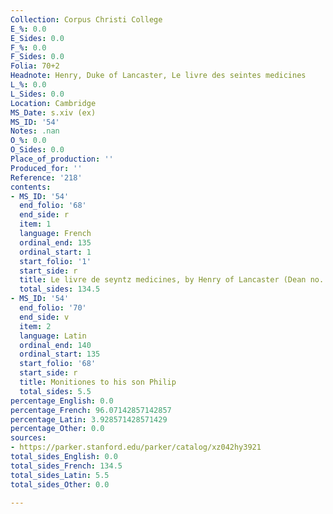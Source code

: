 ```yaml
---
Collection: Corpus Christi College
E_%: 0.0
E_Sides: 0.0
F_%: 0.0
F_Sides: 0.0
Folia: 70+2
Headnote: Henry, Duke of Lancaster, Le livre des seintes medicines
L_%: 0.0
L_Sides: 0.0
Location: Cambridge
MS_Date: s.xiv (ex)
MS_ID: '54'
Notes: .nan
O_%: 0.0
O_Sides: 0.0
Place_of_production: ''
Produced_for: ''
Reference: '218'
contents:
- MS_ID: '54'
  end_folio: '68'
  end_side: r
  item: 1
  language: French
  ordinal_end: 135
  ordinal_start: 1
  start_folio: '1'
  start_side: r
  title: Le livre de seyntz medicines, by Henry of Lancaster (Dean no. 696)
  total_sides: 134.5
- MS_ID: '54'
  end_folio: '70'
  end_side: v
  item: 2
  language: Latin
  ordinal_end: 140
  ordinal_start: 135
  start_folio: '68'
  start_side: r
  title: Monitiones to his son Philip
  total_sides: 5.5
percentage_English: 0.0
percentage_French: 96.07142857142857
percentage_Latin: 3.928571428571429
percentage_Other: 0.0
sources:
- https://parker.stanford.edu/parker/catalog/xz042hy3921
total_sides_English: 0.0
total_sides_French: 134.5
total_sides_Latin: 5.5
total_sides_Other: 0.0

---
```

